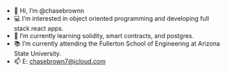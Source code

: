 - 👋 Hi, I’m @chasebrownn
- 💻 I’m interested in object oriented programming and developing full stack react apps.
- 🌱 I’m currently learning solidity, smart contracts, and postgres.
- 📚 I’m currently attending the Fullerton School of Engineering at Arizona State University.
- 📫 E: chasebrown7@icloud.com

<!---
chasebrownn/chasebrownn is a ✨ special ✨ repository because its `README.md` (this file) appears on your GitHub profile.
You can click the Preview link to take a look at your changes.
--->
